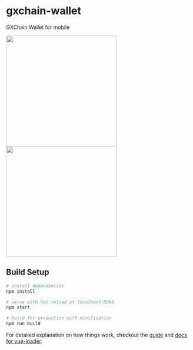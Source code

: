 # gxchain-wallet

GXChain Wallet for mobile

<p>
    <a href="javascript:;">
        <img width="300px" src='https://raw.githubusercontent.com/gxchain/gxips/master/assets/images/task-mwallet.png'/>
    </a>
    <a href="javascript:;">
        <img width="300px" src='https://raw.githubusercontent.com/gxchain/gxips/master/assets/images/task-mwallet-en.png'/>
    </a>
</p>

## Build Setup

``` bash
# install dependencies
npm install

# serve with hot reload at localhost:8080
npm start

# build for production with minification
npm run build
```

For detailed explanation on how things work, checkout the [guide](http://vuejs-templates.github.io/webpack/) and [docs for vue-loader](http://vuejs.github.io/vue-loader).
